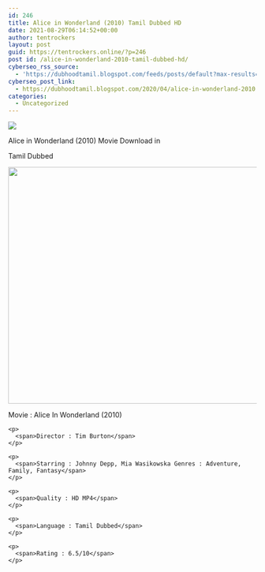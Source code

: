 ```yaml
---
id: 246
title: Alice in Wonderland (2010) Tamil Dubbed HD
date: 2021-08-29T06:14:52+00:00
author: tentrockers
layout: post
guid: https://tentrockers.online/?p=246
post id: /alice-in-wonderland-2010-tamil-dubbed-hd/
cyberseo_rss_source:
  - 'https://dubhoodtamil.blogspot.com/feeds/posts/default?max-results=150&start-index=301'
cyberseo_post_link:
  - https://dubhoodtamil.blogspot.com/2020/04/alice-in-wonderland-2010.html
categories:
  - Uncategorized
---
```

<div class="media_block">
  <img src="https://1.bp.blogspot.com/-r7V4U_IDR4Q/Xp_CwPDD2ZI/AAAAAAAAAn0/Zo57NddjzLo6UjmDTGUQjOUb8sbvwEO9wCNcBGAsYHQ/s72-c/9PGX347-alice-in-wonderland-wallpaper.jpg" class="media_thumbnail" />
</div>

<div dir="ltr" trbidi="on" readability="9.3296178343949">
  <p>
    Alice in Wonderland (2010) Movie Download in
  </p>
  
  <p>
    Tamil Dubbed
  </p>
  
  <div class="separator">
    <a href="https://1.bp.blogspot.com/-r7V4U_IDR4Q/Xp_CwPDD2ZI/AAAAAAAAAn0/Zo57NddjzLo6UjmDTGUQjOUb8sbvwEO9wCNcBGAsYHQ/s1600/9PGX347-alice-in-wonderland-wallpaper.jpg" imageanchor="1"><img loading="lazy" border="0" data-original-height="1200" data-original-width="1600" height="480" src="https://1.bp.blogspot.com/-r7V4U_IDR4Q/Xp_CwPDD2ZI/AAAAAAAAAn0/Zo57NddjzLo6UjmDTGUQjOUb8sbvwEO9wCNcBGAsYHQ/s640/9PGX347-alice-in-wonderland-wallpaper.jpg" width="640" /></a>
  </div>
  
  <div readability="12">
    <p>
      <span>Movie : Alice In Wonderland (2010)</span>
    </p>
    
    <p>
      <span>Director : Tim Burton</span>
    </p>
    
    <p>
      <span>Starring : Johnny Depp, Mia Wasikowska Genres : Adventure, Family, Fantasy</span>
    </p>
    
    <p>
      <span>Quality : HD MP4</span>
    </p>
    
    <p>
      <span>Language : Tamil Dubbed</span>
    </p>
    
    <p>
      <span>Rating : 6.5/10</span>
    </p>
  </div>
</div>